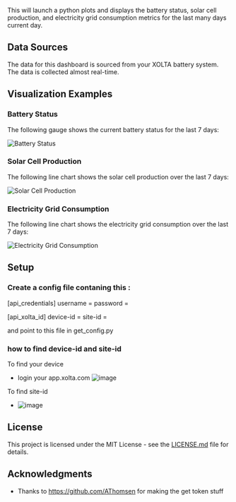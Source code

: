 
This will launch a python plots and displays the battery status, solar cell production, and electricity grid consumption metrics for the last many days current day. 

## Data Sources

The data for this dashboard is sourced from your XOLTA battery system. The data is collected almost real-time.

## Visualization Examples

### Battery Status

The following gauge shows the current battery status for the last 7 days:

![Battery Status](https://user-images.githubusercontent.com/15995296/224811427-6f456238-dc2c-4dc5-8af7-408b9ab6346e.png)

### Solar Cell Production

The following line chart shows the solar cell production over the last 7 days:

![Solar Cell Production](https://user-images.githubusercontent.com/15995296/224811558-3380118c-eccc-4434-ad55-f6667eb4b386.png)

### Electricity Grid Consumption

The following line chart shows the electricity grid consumption over the last 7 days:

![Electricity Grid Consumption](https://user-images.githubusercontent.com/15995296/224811609-42d8c464-0936-4321-ac3b-8608f41eaeba.png)

## Setup

### Create a config file contaning this :
[api_credentials]
username = <email>
password = <password>

[api_xolta_id]
device-id = <id>
site-id = <id>

and point to this file in get_config.py

### how to find device-id and site-id
To find your device
* login your app.xolta.com
  ![image](https://user-images.githubusercontent.com/15995296/224817946-979d9b31-2e5b-45d1-8e38-3c15fd41ab3e.png)

To find site-id 
  * ![image](https://user-images.githubusercontent.com/15995296/224819502-9cd78102-55b8-4ee0-ae88-e812d3c075c4.png)


## License

This project is licensed under the MIT License - see the [LICENSE.md](LICENSE.md) file for details.

## Acknowledgments

- Thanks to https://github.com/AThomsen for making the get token stuff
